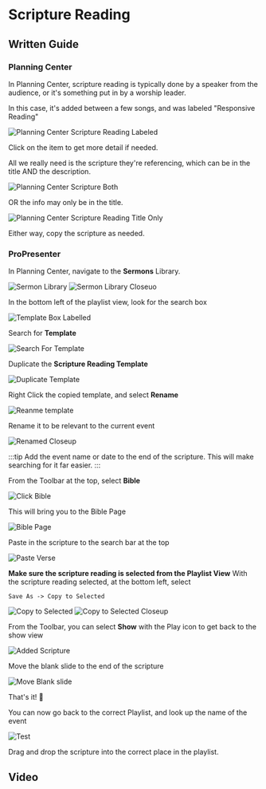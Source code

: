 # Scripture Reading

## Written Guide

### Planning Center

In Planning Center, scripture reading is typically done by a speaker from the audience, or it's something put in by a worship leader.

In this case, it's added between a few songs, and was labeled "Responsive Reading"

![Planning Center Scripture Reading Labeled](../img/scripture-readings/planning_center_special_service_overview_labeled.webp)

Click on the item to get more detail if needed.

All we really need is the scripture they're referencing, which can be in the title AND the description.

![Planning Center Scripture Both](../img/scripture-readings/planning_center_more_info.webp)

OR the info may only be in the title.

![Planning Center Scripture Reading Title Only](../img/scripture-readings/planning_center_minimal_info.webp)

Either way, copy the scripture as needed.

### ProPresenter

In Planning Center, navigate to the **Sermons** Library.

![Sermon Library](../img/scripture-readings/sermon_library.webp)
![Sermon Library Closeuo](../img/scripture-readings/sermon_library_closeup.webp)

In the bottom left of the playlist view, look for the search box

![Template Box Labelled](../img/scripture-readings/search_for_template_labeled.webp)

Search for **Template**

![Search For Template](../img/scripture-readings/search_for_template_closeup.webp)

Duplicate the **Scripture Reading Template**

![Duplicate Template](../img/scripture-readings/duplicate_template.webp)

Right Click the copied template, and select **Rename**

![Reanme template](../img/scripture-readings/rename_template.webp)

Rename it to be relevant to the current event

![Renamed Closeup](../img/scripture-readings/renamed_better.webp)

:::tip
Add the event name or date to the end of the scripture. This will make searching for it far easier.
:::

From the Toolbar at the top, select **Bible**

![Click Bible](../img/scripture-readings/go_to_bible_labeled.webp)

This will bring you to the Bible Page

![Bible Page](../img/scripture-readings/6_bible_page.webp)

Paste in the scripture to the search bar at the top

![Paste Verse](../img/scripture-readings/paste_search.webp)

**Make sure the scripture reading is selected from the Playlist View**
With the scripture reading selected, at the bottom left, select

```
Save As -> Copy to Selected
```

![Copy to Selected](../img/scripture-readings/copy_to_selected.webp)
![Copy to Selected Closeup](../img/scripture-readings/copy_to_selected_closeup.webp)

From the Toolbar, you can select **Show** with the Play icon to get back to the show view

![Added Scripture](../img/scripture-readings/added_scripture.webp)

Move the blank slide to the end of the scripture

![Move Blank slide](../img/scripture-readings/move_blank_slide.webp)

That's it! 🎉

You can now go back to the correct Playlist, and look up the name of the event

![Test](../img/scripture-readings/search_good_friday.webp)

Drag and drop the scripture into the correct place in the playlist.

## Video
